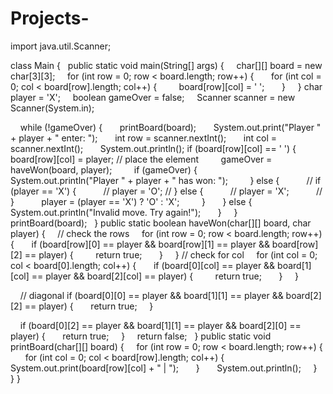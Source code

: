 # Projects-
import java.util.Scanner; 

class Main {
  public static void main(String[] args) {
    char[][] board = new char[3][3];
    for (int row = 0; row < board.length; row++) {
      for (int col = 0; col < board[row].length; col++) {
        board[row][col] = ' ';
      }
    }
char player = 'X';
    boolean gameOver = false;
    Scanner scanner = new Scanner(System.in); 

    while (!gameOver) {
      printBoard(board);
      System.out.print("Player " + player + " enter: ");
      int row = scanner.nextInt();
      int col = scanner.nextInt();
      System.out.println();
if (board[row][col] == ' ') {
        board[row][col] = player; // place the element
        gameOver = haveWon(board, player);
        if (gameOver) {
          System.out.println("Player " + player + " has won: ");
        } else {
          // if (player == 'X') {
          // player = 'O';
// } else {
          // player = 'X';
          // }
          player = (player == 'X') ? 'O' : 'X';
        }
      } else {
        System.out.println("Invalid move. Try again!");
      }
    }
    printBoard(board);
  }
public static boolean haveWon(char[][] board, char player) {
    // check the rows
    for (int row = 0; row < board.length; row++) {
      if (board[row][0] == player && board[row][1] == player && board[row][2] == player) {
        return true;
      }
    }
// check for col
    for (int col = 0; col < board[0].length; col++) {
      if (board[0][col] == player && board[1][col] == player && board[2][col] == player) {
        return true;
      }
    } 

    // diagonal
if (board[0][0] == player && board[1][1] == player && board[2][2] == player) {
      return true;
    } 

    if (board[0][2] == player && board[1][1] == player && board[2][0] == player) {
      return true;
    }
    return false;
  }
public static void printBoard(char[][] board) {
    for (int row = 0; row < board.length; row++) {
      for (int col = 0; col < board[row].length; col++) {
        System.out.print(board[row][col] + " | ");
      }
      System.out.println();
    }
  }
}
